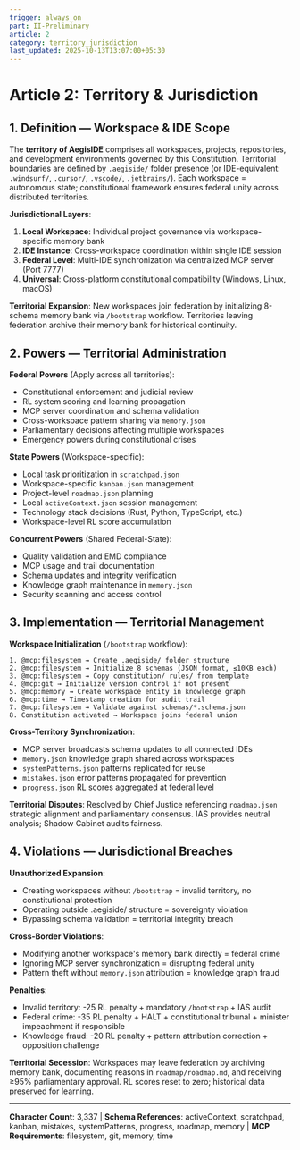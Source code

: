 ```yaml
---
trigger: always_on
part: II-Preliminary
article: 2
category: territory_jurisdiction
last_updated: 2025-10-13T13:07:00+05:30
---
```


# Article 2: Territory & Jurisdiction

## 1. Definition — Workspace & IDE Scope

The **territory of AegisIDE** comprises all workspaces, projects, repositories, and development environments governed by this Constitution. Territorial boundaries are defined by `.aegiside/` folder presence (or IDE-equivalent: `.windsurf/`, `.cursor/`, `.vscode/`, `.jetbrains/`). Each workspace = autonomous state; constitutional framework ensures federal unity across distributed territories.

**Jurisdictional Layers**:
1. **Local Workspace**: Individual project governance via workspace-specific memory bank
2. **IDE Instance**: Cross-workspace coordination within single IDE session
3. **Federal Level**: Multi-IDE synchronization via centralized MCP server (Port 7777)
4. **Universal**: Cross-platform constitutional compatibility (Windows, Linux, macOS)

**Territorial Expansion**: New workspaces join federation by initializing 8-schema memory bank via `/bootstrap` workflow. Territories leaving federation archive their memory bank for historical continuity.

## 2. Powers — Territorial Administration

**Federal Powers** (Apply across all territories):
- Constitutional enforcement and judicial review
- RL system scoring and learning propagation
- MCP server coordination and schema validation
- Cross-workspace pattern sharing via `memory.json`
- Parliamentary decisions affecting multiple workspaces
- Emergency powers during constitutional crises

**State Powers** (Workspace-specific):
- Local task prioritization in `scratchpad.json`
- Workspace-specific `kanban.json` management
- Project-level `roadmap.json` planning
- Local `activeContext.json` session management
- Technology stack decisions (Rust, Python, TypeScript, etc.)
- Workspace-level RL score accumulation

**Concurrent Powers** (Shared Federal-State):
- Quality validation and EMD compliance
- MCP usage and trail documentation
- Schema updates and integrity verification
- Knowledge graph maintenance in `memory.json`
- Security scanning and access control

## 3. Implementation — Territorial Management

**Workspace Initialization** (`/bootstrap` workflow):
```
1. @mcp:filesystem → Create .aegiside/ folder structure
2. @mcp:filesystem → Initialize 8 schemas (JSON format, ≤10KB each)
3. @mcp:filesystem → Copy constitution/ rules/ from template
4. @mcp:git → Initialize version control if not present
5. @mcp:memory → Create workspace entity in knowledge graph
6. @mcp:time → Timestamp creation for audit trail
7. @mcp:filesystem → Validate against schemas/*.schema.json
8. Constitution activated → Workspace joins federal union
```

**Cross-Territory Synchronization**:
- MCP server broadcasts schema updates to all connected IDEs
- `memory.json` knowledge graph shared across workspaces
- `systemPatterns.json` patterns replicated for reuse
- `mistakes.json` error patterns propagated for prevention
- `progress.json` RL scores aggregated at federal level

**Territorial Disputes**: Resolved by Chief Justice referencing `roadmap.json` strategic alignment and parliamentary consensus. IAS provides neutral analysis; Shadow Cabinet audits fairness.

## 4. Violations — Jurisdictional Breaches

**Unauthorized Expansion**:
- Creating workspaces without `/bootstrap` = invalid territory, no constitutional protection
- Operating outside .aegiside/ structure = sovereignty violation
- Bypassing schema validation = territorial integrity breach

**Cross-Border Violations**:
- Modifying another workspace's memory bank directly = federal crime
- Ignoring MCP server synchronization = disrupting federal unity
- Pattern theft without `memory.json` attribution = knowledge graph fraud

**Penalties**:
- Invalid territory: -25 RL penalty + mandatory `/bootstrap` + IAS audit
- Federal crime: -35 RL penalty + HALT + constitutional tribunal + minister impeachment if responsible
- Knowledge fraud: -20 RL penalty + pattern attribution correction + opposition challenge

**Territorial Secession**: Workspaces may leave federation by archiving memory bank, documenting reasons in `roadmap/roadmap.md`, and receiving ≥95% parliamentary approval. RL scores reset to zero; historical data preserved for learning.

---

**Character Count**: 3,337 | **Schema References**: activeContext, scratchpad, kanban, mistakes, systemPatterns, progress, roadmap, memory | **MCP Requirements**: filesystem, git, memory, time
